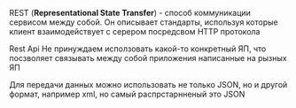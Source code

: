 REST (**Representational State Transfer**) - способ коммуникации сервисом между собой. Он описывает стандарты, используя
которые клиент взаимодействует с серером посредсвом HTTP протокола

Rest Api Не принуждаем исползовать какой-то конкретный ЯП, что посзволяет связывать между собой приложения написанные на
рызных ЯП

Для передачи данных можно использовать не только JSON, но и другой формат, например xml, но самый распрстарнненый это
JSON 
